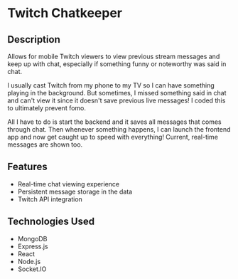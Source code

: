 # Twitch Chatkeeper

## Description
Allows for mobile Twitch viewers to view previous stream messages and keep up with chat, especially if something funny or noteworthy was said in chat.

I usually cast Twitch from my phone to my TV so I can have something playing in the background. But sometimes, I missed something said in chat and can't view it since it doesn't save previous live messages! I coded this to ultimately prevent fomo.

All I have to do is start the backend and it saves all messages that comes through chat. Then whenever something happens, I can launch the frontend app and now get caught up to speed with everything! Current, real-time messages are shown too.

## Features
- Real-time chat viewing experience
- Persistent message storage in the data
- Twitch API integration

## Technologies Used
- MongoDB
- Express.js
- React
- Node.js
- Socket.IO
